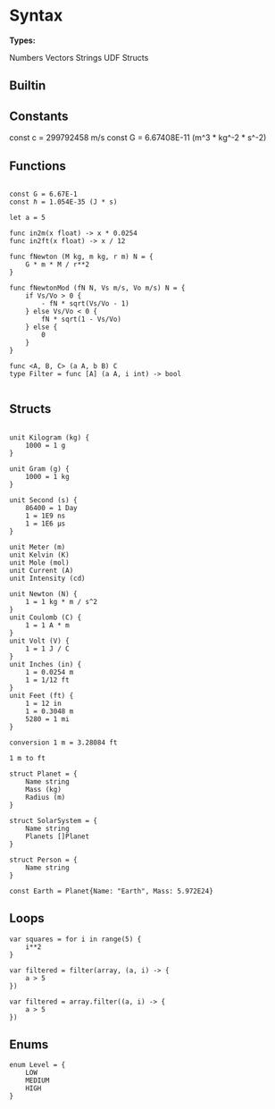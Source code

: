 
# Syntax

**Types:**

Numbers
Vectors
Strings
UDF Structs

## Builtin

## Constants

const c = 299792458 m/s
const G = 6.67408E-11 (m^3 * kg^-2 * s^-2)

## Functions

```

const G = 6.67E-1
const ℏ = 1.054E-35 (J * s)

let a = 5

func in2m(x float) -> x * 0.0254
func in2ft(x float) -> x / 12

func fNewton (M kg, m kg, r m) N = {
	G * m * M / r**2
}

func fNewtonMod (fN N, Vs m/s, Vo m/s) N = {
	if Vs/Vo > 0 {
		- fN * sqrt(Vs/Vo - 1)
	} else Vs/Vo < 0 {
		fN * sqrt(1 - Vs/Vo)
	} else {
		0
	}
}

func <A, B, C> (a A, b B) C
type Filter = func [A] (a A, i int) -> bool


```

## Structs

```

unit Kilogram (kg) {
	1000 = 1 g
}

unit Gram (g) {
	1000 = 1 kg
}

unit Second (s) {
	86400 = 1 Day
	1 = 1E9 ns
	1 = 1E6 μs
}

unit Meter (m)
unit Kelvin (K)
unit Mole (mol)
unit Current (A)
unit Intensity (cd)

unit Newton (N) {
	1 = 1 kg * m / s^2
}
unit Coulomb (C) {
	1 = 1 A * m
}
unit Volt (V) {
	1 = 1 J / C
}
unit Inches (in) {
	1 = 0.0254 m
	1 = 1/12 ft
}
unit Feet (ft) {
	1 = 12 in
	1 = 0.3048 m
	5280 = 1 mi
}

conversion 1 m = 3.28084 ft

1 m to ft

struct Planet = {
	Name string
	Mass (kg)
	Radius (m)
}

struct SolarSystem = {
	Name string
	Planets []Planet
}

struct Person = {
	Name string
}

const Earth = Planet{Name: "Earth", Mass: 5.972E24}

```

## Loops

```
var squares = for i in range(5) {
	i**2
}

var filtered = filter(array, (a, i) -> {
	a > 5
})

var filtered = array.filter((a, i) -> {
	a > 5
}) 

```

## Enums

```
enum Level = {
	LOW
	MEDIUM
	HIGH
}

```


